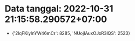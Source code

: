 # Data tanggal: 2022-10-31 21:15:58.290572+07:00

* {'2IqFKiylnYW46mCr': 8285, 'NUojIAuxOJxR3lQS': 2523}
